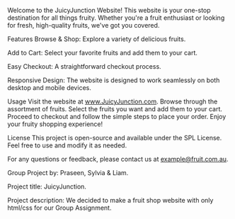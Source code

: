 Welcome to the JuicyJunction Website! This website is your one-stop destination for all things fruity. Whether you're a fruit enthusiast or looking for fresh, high-quality fruits, we've got you covered.

Features
Browse & Shop: Explore a variety of delicious fruits.

Add to Cart: Select your favorite fruits and add them to your cart.

Easy Checkout: A straightforward checkout process.

Responsive Design: The website is designed to work seamlessly on both desktop and mobile devices.

Usage
Visit the website at www.JuicyJunction.com.
Browse through the assortment of fruits.
Select the fruits you want and add them to your cart.
Proceed to checkout and follow the simple steps to place your order.
Enjoy your fruity shopping experience!

License
This project is open-source and available under the SPL License. Feel free to use and modify it as needed.

For any questions or feedback, please contact us at example@fruit.com.au.

Group Project by: Praseen, Sylvia & Liam.

Project title: JuicyJunction.

Project description: We decided to make a fruit shop website with only html/css for our Group Assignment.